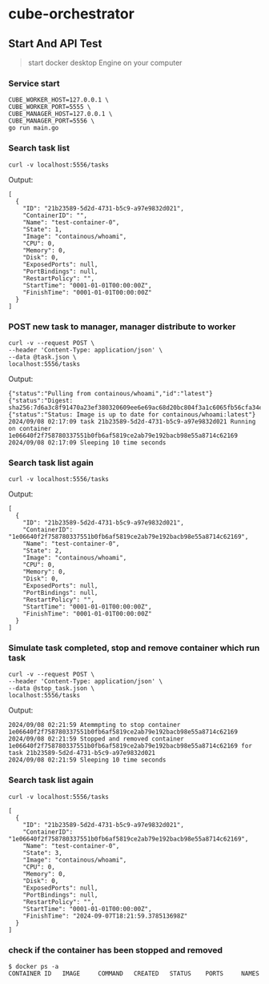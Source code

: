 # cube-orchestrator

## Start And API Test

> start docker desktop Engine on your computer

### Service start

```
CUBE_WORKER_HOST=127.0.0.1 \
CUBE_WORKER_PORT=5555 \
CUBE_MANAGER_HOST=127.0.0.1 \
CUBE_MANAGER_PORT=5556 \
go run main.go
```

### Search task list

```
curl -v localhost:5556/tasks
```

Output:
```
[
  {
    "ID": "21b23589-5d2d-4731-b5c9-a97e9832d021",
    "ContainerID": "",
    "Name": "test-container-0",
    "State": 1,
    "Image": "containous/whoami",
    "CPU": 0,
    "Memory": 0,
    "Disk": 0,
    "ExposedPorts": null,
    "PortBindings": null,
    "RestartPolicy": "",
    "StartTime": "0001-01-01T00:00:00Z",
    "FinishTime": "0001-01-01T00:00:00Z"
  }
]
```

### POST new task to manager, manager distribute to worker
```
curl -v --request POST \         
--header 'Content-Type: application/json' \
--data @task.json \
localhost:5556/tasks
```

Output:
```
{"status":"Pulling from containous/whoami","id":"latest"}
{"status":"Digest: sha256:7d6a3c8f91470a23ef380320609ee6e69ac68d20bc804f3a1c6065fb56cfa34e"}
{"status":"Status: Image is up to date for containous/whoami:latest"}
2024/09/08 02:17:09 task 21b23589-5d2d-4731-b5c9-a97e9832d021 Running on container 1e06640f2f758780337551b0fb6af5819ce2ab79e192bacb98e55a8714c62169
2024/09/08 02:17:09 Sleeping 10 time seconds
```

### Search task list again

```
curl -v localhost:5556/tasks
```

Output:
```
[
  {
    "ID": "21b23589-5d2d-4731-b5c9-a97e9832d021",
    "ContainerID": "1e06640f2f758780337551b0fb6af5819ce2ab79e192bacb98e55a8714c62169",
    "Name": "test-container-0",
    "State": 2,
    "Image": "containous/whoami",
    "CPU": 0,
    "Memory": 0,
    "Disk": 0,
    "ExposedPorts": null,
    "PortBindings": null,
    "RestartPolicy": "",
    "StartTime": "0001-01-01T00:00:00Z",
    "FinishTime": "0001-01-01T00:00:00Z"
  }
]
```

### Simulate task completed, stop and remove container which run task
```
curl -v --request POST \
--header 'Content-Type: application/json' \
--data @stop_task.json \
localhost:5556/tasks
```

Output:
```
2024/09/08 02:21:59 Atemmpting to stop container 1e06640f2f758780337551b0fb6af5819ce2ab79e192bacb98e55a8714c62169
2024/09/08 02:21:59 Stopped and removed container 1e06640f2f758780337551b0fb6af5819ce2ab79e192bacb98e55a8714c62169 for task 21b23589-5d2d-4731-b5c9-a97e9832d021
2024/09/08 02:21:59 Sleeping 10 time seconds
```
### Search task list again

```
curl -v localhost:5556/tasks
```

```
[
  {
    "ID": "21b23589-5d2d-4731-b5c9-a97e9832d021",
    "ContainerID": "1e06640f2f758780337551b0fb6af5819ce2ab79e192bacb98e55a8714c62169",
    "Name": "test-container-0",
    "State": 3,
    "Image": "containous/whoami",
    "CPU": 0,
    "Memory": 0,
    "Disk": 0,
    "ExposedPorts": null,
    "PortBindings": null,
    "RestartPolicy": "",
    "StartTime": "0001-01-01T00:00:00Z",
    "FinishTime": "2024-09-07T18:21:59.378513698Z"
  }
]
```
### check if the container has been stopped and removed
```
$ docker ps -a
CONTAINER ID   IMAGE     COMMAND   CREATED   STATUS    PORTS     NAMES
```
